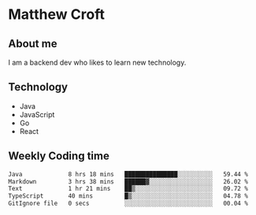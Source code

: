 # Matthew Croft

## About me
I am a backend dev who likes to learn new technology. 

## Technology
- Java
- JavaScript
- Go
- React

## Weekly Coding time
<!--START_SECTION:waka-->

```txt
Java             8 hrs 18 mins   ███████████████░░░░░░░░░░   59.44 %
Markdown         3 hrs 38 mins   ██████▓░░░░░░░░░░░░░░░░░░   26.02 %
Text             1 hr 21 mins    ██▒░░░░░░░░░░░░░░░░░░░░░░   09.72 %
TypeScript       40 mins         █▒░░░░░░░░░░░░░░░░░░░░░░░   04.78 %
GitIgnore file   0 secs          ░░░░░░░░░░░░░░░░░░░░░░░░░   00.04 %
```

<!--END_SECTION:waka-->
